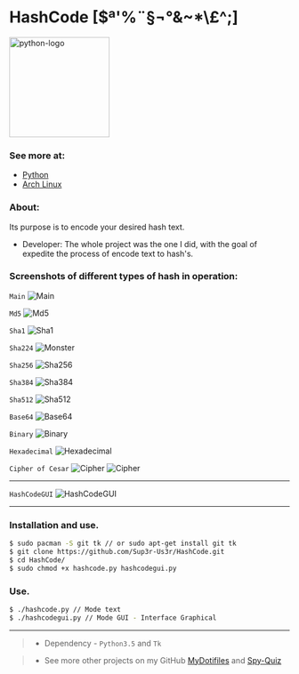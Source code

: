 # HashCode [$ª'%¨§¬°&~*\£^;]
<img alt="python-logo" width="180" src="https://raw.githubusercontent.com/Sup3r-Us3r/HashCode/master/Screenshots/python-logo.png">

### See more at:

* [Python](https://www.python.org/)
* [Arch Linux](https://www.archlinux.org/)

### About:

Its purpose is to encode your desired hash text.

* Developer: The whole project was the one I did, with the goal of expedite the process of encode text to hash's.

### Screenshots of different types of hash in operation:

`Main`
![Main][screenshot1]

`Md5`
![Md5][screenshot2]

`Sha1`
![Sha1][screenshot3]

`Sha224`
![Monster][screenshot4]

`Sha256`
![Sha256][screenshot5]

`Sha384`
![Sha384][screenshot6]

`Sha512`
![Sha512][screenshot7]

`Base64`
![Base64][screenshot8]

`Binary`
![Binary][screenshot9]

`Hexadecimal`
![Hexadecimal][screenshot10]

`Cipher of Cesar`
![Cipher][screenshot11]
![Cipher][screenshot12]

----------------------
`HashCodeGUI`
![HashCodeGUI][screenshot13]

----------------------

[screenshot1]:https://raw.githubusercontent.com/Sup3r-Us3r/HashCode/master/Screenshots/2016-12-28-14%3A27%3A23.png
[screenshot2]:https://raw.githubusercontent.com/Sup3r-Us3r/HashCode/master/Screenshots/2016-12-28-14%3A28%3A51.png
[screenshot3]:https://raw.githubusercontent.com/Sup3r-Us3r/HashCode/master/Screenshots/2016-12-28-14%3A29%3A00.png
[screenshot4]:https://raw.githubusercontent.com/Sup3r-Us3r/HashCode/master/Screenshots/2016-12-28-14%3A29%3A12.png
[screenshot5]:https://raw.githubusercontent.com/Sup3r-Us3r/HashCode/master/Screenshots/2016-12-28-14%3A29%3A29.png
[screenshot6]:https://raw.githubusercontent.com/Sup3r-Us3r/HashCode/master/Screenshots/2016-12-28-14%3A29%3A46.png
[screenshot7]:https://raw.githubusercontent.com/Sup3r-Us3r/HashCode/master/Screenshots/2016-12-28-14%3A30%3A03.png
[screenshot8]:https://raw.githubusercontent.com/Sup3r-Us3r/HashCode/master/Screenshots/2016-12-28-14%3A30%3A33.png
[screenshot9]:https://raw.githubusercontent.com/Sup3r-Us3r/HashCode/master/Screenshots/2016-12-28-14%3A30%3A55.png
[screenshot10]:https://raw.githubusercontent.com/Sup3r-Us3r/HashCode/master/Screenshots/2016-12-28-14%3A31%3A15.png
[screenshot11]:https://raw.githubusercontent.com/Sup3r-Us3r/HashCode/master/Screenshots/2016-12-28-14%3A34%3A06.png
[screenshot12]:https://raw.githubusercontent.com/Sup3r-Us3r/HashCode/master/Screenshots/2016-12-28-14%3A37%3A04.png
[screenshot13]:https://raw.githubusercontent.com/Sup3r-Us3r/HashCode/master/Screenshots/2016-12-28-14%3A43%3A05.png

### Installation and use.

```sh
$ sudo pacman -S git tk // or sudo apt-get install git tk
$ git clone https://github.com/Sup3r-Us3r/HashCode.git
$ cd HashCode/
$ sudo chmod +x hashcode.py hashcodegui.py
```
### Use.
```sh
$ ./hashcode.py // Mode text
$ ./hashcodegui.py // Mode GUI - Interface Graphical
```
---------------------

> * Dependency - `Python3.5` and `Tk`

> * See more other projects on my GitHub [MyDotifiles](https://github.com/Sup3r-Us3r/MyDotfiles) and [Spy-Quiz](https://github.com/Sup3r-Us3r/Spy-Quiz)
